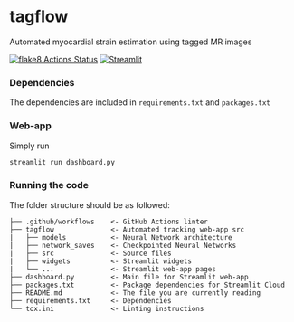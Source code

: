 # tagflow

Automated myocardial strain estimation using tagged MR images

[![flake8 Actions Status](https://github.com/arnauddhaene/tagflow/actions/workflows/lint.yml/badge.svg)](https://github.com/arnauddhaene/tagflow/actions) [![Streamlit](https://static.streamlit.io/badges/streamlit_badge_black_white.svg)](https://share.streamlit.io/arnauddhaene/tagflow/main/dashboard.py)

### Dependencies

The dependencies are included in `requirements.txt` and `packages.txt`

### Web-app

Simply run

```bash
streamlit run dashboard.py
```

### Running the code

The folder structure should be as followed:
 
```
├── .github/workflows    <- GitHub Actions linter
├── tagflow              <- Automated tracking web-app src
|   ├── models           <- Neural Network architecture
|   ├── network_saves    <- Checkpointed Neural Networks
|   ├── src              <- Source files
|   ├── widgets          <- Streamlit widgets
|   └── ...              <- Streamlit web-app pages
├── dashboard.py         <- Main file for Streamlit web-app
├── packages.txt         <- Package dependencies for Streamlit Cloud
├── README.md            <- The file you are currently reading
├── requirements.txt     <- Dependencies
└── tox.ini              <- Linting instructions
```
